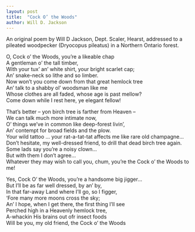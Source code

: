 ```yaml
---
layout: post
title:  "Cock O’ the Woods"
author: Will D. Jackson
---
```

An original poem by Will D Jackson, Dept. Scaler, Hearst, addressed to a pileated woodpecker (Dryocopus pileatus) in a Northern Ontario forest.

O, Cock o’ the Woods, you’re a likeable chap  
A gentleman o’ the tall timber,  
With your tux’ an’ white shirt, your bright scarlet cap;  
An’ snake-neck so lithe and so limber.  
Now won’t you come down from that great hemlock tree  
An’ talk to a shabby ol’ woodsman like me  
Whose clothes are all faded, whose age is past mellow?  
Come down while I rest here, ye elegant fellow!

That’s better – yon birch tree is farther from Heaven –  
We can talk much more intimate now,  
O’ things we’ve in common like deep-forest livin’,  
An’ contempt for broad fields and the plow.  
Your wild tattoo … your rat-a-tat-tat affects me like rare old champagne…  
Don’t hesitate, my well-dressed friend, to drill that dead birch tree again.  
Some lads say you’re a noisy clown…  
But with them I don’t agree…  
Whatever they may wish to call you, chum, you’re the Cock o’ the Woods to me!  

Yes, Cock O’ the Woods, you’re a handsome big jigger…  
But I’ll be as far well dressed, by an’ by,  
In that far-away Land where I’ll go, so I figger,  
‘Fore many more moons cross the sky;  
An’ I hope, when I get there, the first thing I’ll see  
Perched high in a Heavenly hemlock tree,  
A-whackin His brains out ofr insect foods  
Will be you, my old friend, the Cock o’ the Woods
